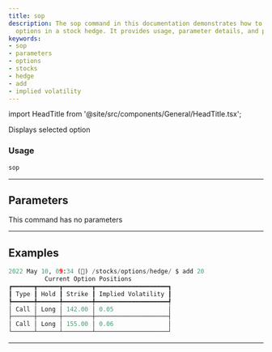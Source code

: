 ```yaml
---
title: sop
description: The sop command in this documentation demonstrates how to view selected
  options in a stock hedge. It provides usage, parameter details, and practical examples.
keywords:
- sop
- parameters
- options
- stocks
- hedge
- add
- implied volatility
---
```


import HeadTitle from '@site/src/components/General/HeadTitle.tsx';

<HeadTitle title="stocks /options/hedge/sop - Reference | OpenBB Terminal Docs" />

Displays selected option

### Usage

```python wordwrap
sop
```

---

## Parameters

This command has no parameters



---

## Examples

```python
2022 May 10, 09:34 (🦋) /stocks/options/hedge/ $ add 20
          Current Option Positions           
┏━━━━━━┳━━━━━━┳━━━━━━━━┳━━━━━━━━━━━━━━━━━━━━┓
┃ Type ┃ Hold ┃ Strike ┃ Implied Volatility ┃
┡━━━━━━╇━━━━━━╇━━━━━━━━╇━━━━━━━━━━━━━━━━━━━━┩
│ Call │ Long │ 142.00 │ 0.05               │
├──────┼──────┼────────┼────────────────────┤
│ Call │ Long │ 155.00 │ 0.06               │
└──────┴──────┴────────┴────────────────────┘
```
---
